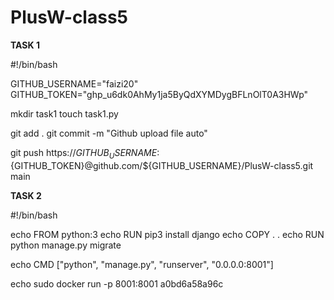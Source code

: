 # PlusW-class5

**TASK 1**

#!/bin/bash

GITHUB_USERNAME="faizi20"
GITHUB_TOKEN="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"

mkdir task1
touch task1.py

git add .
git commit -m "Github upload file auto"

git push  https://${GITHUB_USERNAME}:${GITHUB_TOKEN}@github.com/${GITHUB_USERNAME}/PlusW-class5.git main


**TASK 2**

#!/bin/bash

echo FROM python:3
echo RUN pip3 install django
echo COPY . .
echo RUN python manage.py migrate

echo CMD ["python", "manage.py", "runserver", "0.0.0.0:8001"]

echo sudo docker run -p 8001:8001 a0bd6a58a96c
